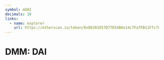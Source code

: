 ```yaml
---
symbol: mDAI
decimals: 18
links:
  - name: explorer
    url: https://etherscan.io/token/0x06301057D77D54B6e14c7FafFB11Ffc7Cab4eaa7
---
```


# DMM: DAI
